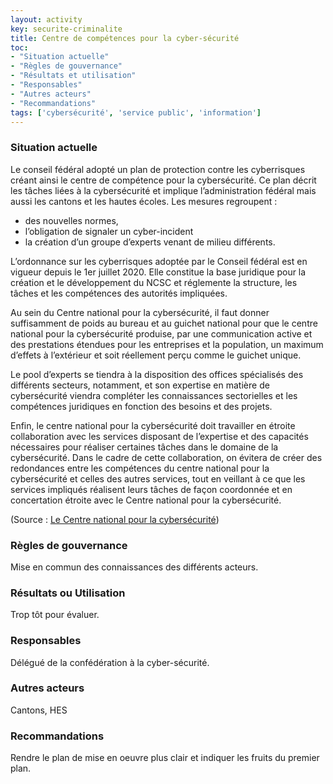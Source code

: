 ```yaml
---
layout: activity
key: securite-criminalite
title: Centre de compétences pour la cyber-sécurité
toc:
- "Situation actuelle"
- "Règles de gouvernance"
- "Résultats et utilisation"
- "Responsables"
- "Autres acteurs"
- "Recommandations"
tags: ['cybersécurité', 'service public', 'information']
---
```


### Situation actuelle

Le conseil fédéral adopté un plan de protection contre les cyberrisques créant ainsi le centre de compétence pour la cybersécurité. Ce plan décrit les tâches liées à la cybersécurité et implique l’administration fédéral mais aussi les cantons et les hautes écoles. Les mesures regroupent : 
* des nouvelles normes, 
* l’obligation de signaler un cyber-incident
* la création d’un groupe d’experts venant de milieu différents.

L’ordonnance sur les cyberrisques adoptée par le Conseil fédéral est en vigueur depuis le 1er juillet 2020. Elle constitue la base juridique pour la création et le développement du NCSC et réglemente la structure, les tâches et les compétences des autorités impliquées. 

 Au sein du Centre national pour la cybersécurité, il faut donner suffisamment de poids au bureau et au guichet national pour que le centre national pour la cybersécurité produise, par une communication active et des prestations étendues pour les entreprises et la population, un maximum d’effets à l’extérieur et soit réellement perçu comme le guichet unique.

Le pool d’experts se tiendra à la disposition des offices spécialisés des différents secteurs, notamment, et son expertise en matière de cybersécurité viendra compléter les connaissances sectorielles et les compétences juridiques en fonction des besoins et des projets.

Enfin, le centre national pour la cybersécurité doit travailler en étroite collaboration avec les services disposant de l’expertise et des capacités nécessaires pour réaliser certaines tâches dans le domaine de la cybersécurité. Dans le cadre de cette collaboration, on évitera de créer des redondances entre les compétences du centre national pour la cybersécurité et celles des autres services, tout en veillant à ce que les services impliqués réalisent leurs tâches de façon coordonnée et en concertation étroite avec le Centre national pour la cybersécurité.

(Source : [Le Centre national pour la cybersécurité](https://www.melani.admin.ch/melani/fr/home/ueber_ncsc/das_ncsc.html))

### Règles de gouvernance

Mise en commun des connaissances des différents acteurs.

### Résultats ou Utilisation

Trop tôt pour évaluer. 

### Responsables

Délégué de la confédération à la cyber-sécurité.

### Autres acteurs

Cantons, HES

### Recommandations

Rendre le plan de mise en oeuvre plus clair et indiquer les fruits du premier plan.